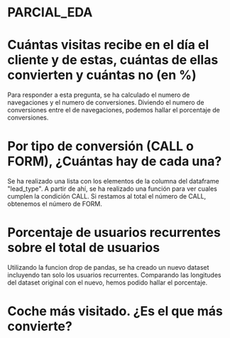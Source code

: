 # PARCIAL_EDA

# Cuántas visitas recibe en el día el cliente y de estas,   cuántas de ellas convierten y cuántas no (en %)

Para responder a esta pregunta, se ha calculado el numero de navegaciones y el numero de conversiones. Diviendo el numero de conversiones entre el de navegaciones, podemos hallar el porcentaje de conversiones.

# Por tipo de conversión (CALL o FORM), ¿Cuántas hay de cada una?

Se ha realizado una lista con los elementos de la columna del dataframe "lead_type". A partir de ahí, se ha realizado una función para ver cuales cumplen la condición CALL. Si restamos al total el número de CALL, obtenemos el número de FORM.

# Porcentaje de usuarios recurrentes sobre el total de usuarios

Utilizando la funcion drop de pandas, se ha creado un nuevo dataset incluyendo tan solo los usuarios recurrentes. Comparando las longitudes del dataset original con el nuevo, hemos podido hallar el porcentaje.

# Coche más visitado. ¿Es el que más convierte?
